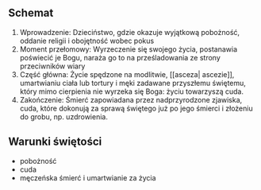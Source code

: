 
## Schemat
1. Wprowadzenie: Dzieciństwo, gdzie okazuje wyjątkową pobożność, oddanie religii i obojętność wobec pokus
2. Moment przełomowy: Wyrzeczenie się swojego życia, postanawia poświecić je Bogu, naraża go to na prześladowania ze strony przeciwników wiary
3. Część główna: Życie spędzone na modlitwie, [[asceza| ascezie]], umartwianiu ciała lub tortury i męki zadawane przyszłemu świętemu, który mimo cierpienia nie wyrzeka się Boga: życiu towarzyszą cuda.
4. Zakończenie: Śmierć zapowiadana przez nadprzyrodzone zjawiska, cuda, które dokonują za sprawą świętego już po jego śmierci i złożeniu do grobu, np. uzdrowienia. 

## Warunki świętości
- pobożność
- cuda
- męczeńska śmierć i umartwianie za życia